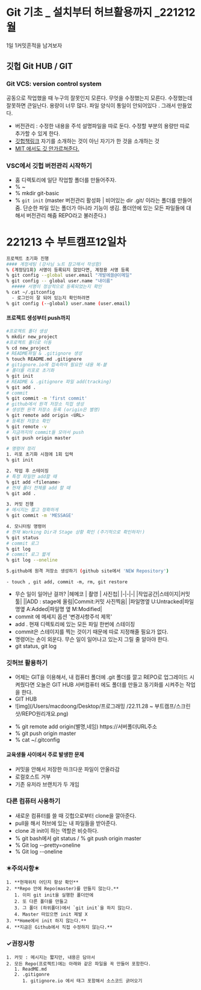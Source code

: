 # Git 기초 _ 설치부터 허브활용까지 _221212월
1일 1커밋흔적을 남겨보자 
## 깃헙 Git HUB  / GIT
### Git VCS: version control system 
공동으로 작업했을 때 누구의 잘못인지 모른다. 무엇을 수정했는지 모른다. 수정했는데 잘못하면 큰일난다. 용량이 너무 많다. 파일 양식이 통일이 안되어있다 . 그래서 만들었다. 
- 버전관리 : 수정한 내용을 주석 설명파일을 따로 둔다. 수정할 부분의 용량만 따로 추가할 수 있게 한다. 
- [깃헙책링크](https://git-scm.com/book/ko/v2)
자기를 소개하는 것이 아닌 자기가 한 것을 소개하는 것 
- [MIT 에서도 깃 안가르쳐준다.](https://missing.csail.mit.edu)
### VSC에서 깃헙 버전관리 시작하기 
- 홈 디렉토리에 일단 작업할 폴더를 만들어주자. 
- % ~
- % mkdir git-basic
- % `git init` (master 버전관리 활성화 | 비어있는 dir .git/ 이라는 폴더를 만들어줌. 단순한 파일 있는 폴더가 아니라 기능이 생김. 폴더안에 있는 모든 파일들에 대해서 버전관리 해줌 REPO라고 불러준다.)
  
# 221213 수 부트캠프12일차
```sh
프로젝트 초기화 진행
#### 계정세팅 (강사님 노트 참고해서 작성함)
% (계정당1회) 서명이 등록되지 않았다면, 계정용 서명 등록 
% git config --global user.email "개발에쓸@이메일"
% git config -- global user.name "내이름"
  ##### 서명이 정상적으로 등록되었는지 확인
% cat ~/.gitconfig
  - 로그인이 잘 되어 있는지 확인하려면
% git config (--global) user.name (user.email)
```
#### 프로젝트 생성부터 push까지
```sh
#프로젝트 폴더 생성 
% mkdir new_project
#프로젝트 폴더로 이동
% cd new_project
# README파일 & .gitignore 생성 
% touch README.md .gitignore
# gitignore.io에 접속하여 필요한 내용 복-붙 
# 폴더를 리포로 초기화 
% git init 
# README & .gitignore 파일 add(tracking)
% git add .
# commit 
% git commit -m 'first commit'
# github에서 원격 저장소 직접 생성
# 생성한 원격 저장소 등록 (origin은 별명)
% git remote add origin <URL>
# 등록된 저장소 확인 
% git remote -v
# 지금까지의 commit들 모아서 push
% git push origin master 
```

```sh
# 명령어 정리 
1. 리포 초기화 시점에 1회 입력 
% git init

2. 작업 후 스테이징 
# 특정 파일만 add할 때
% git add <filename>
# 현재 폴더 전체를 add 할 때
% git add .

3. 커밋 진행 
# 메시지는 짧고 정확하게 
% git commit -m 'MESSAGE'

4. 모니터링 명령어
# 현재 Working Dir과 Stage 상황 확인 (주기적으로 확인하자!)
% git status
# commit 로그
% git log
# commit 로그 짧게 
% git log --oneline

5.github에 원격 저장소 생성하기 (github site에서 'NEW Repository')
```
  
    - touch , git add, commit -m, rm, git restore
- 무슨 일이 일어난 걸까?
|헤메코 | 촬영 | 사진첩|
|-|-|-|
|작업공간|스테이지|커밋툴|
||ADD : stage에 올림|Commit:커밋 사진찍음|
|파일명옆 U:Untracked|파일명옆 A:Added|파일명 옆 M:Modified|
- commit 에 메세지 옵션 '변경사항주석 제목'
- add . 현재 디렉토리에 있는 모든 파일 한번에 스테이징
- commit은 스테이지를 찍는 것이기 때문에 따로 지정해줄 필요가 없다. 
- 명령어는 손이 외운다. 무슨 일이 일어나고 있는지 그릴 줄 알아야 한다. 
- git status, git log

### 깃허브 활용하기
* 어제는 GIT을 이용해서, 내 컴퓨터 폴더에 .git 폴더를 깔고 REPO로 업그레이드 시켜줬다면 오늘은 GIT HUB 서버컴퓨터 에도 폴더를 만들고 동기화를 시켜주는 작업을 한다. 
* GIT HUB
* ![img](/Users/macdoong/Desktop/프로그래밍 /22.11.28 ~ 부트캠프/스크린샷/REPO원리개요.png)
- % git remote add origin(별명,네임) https://서버폴더URL주소
- % git push origin master 
- % cat ~/.gitconfig 
#### 교육생들 사이에서 주로 발생한 문제
- 커밋을 안해서 저장한 마크다운 파일이 안올라감
- 로컬호스트 거부 
- 기존 유저라 브랜치가 두 개임 
### 다른 컴퓨터 사용하기 
- 새로운 컴퓨터를 쓸 때 깃헙으로부터 clone을 깔아준다. 
- pull을 해서 허브에 있는 내 파일들을 받아준다. 
- clone 과 init이 하는 역할은 비슷하다. 
- % git bash에서 git status / % git push origin master
- % Git log --pretty=oneline
- % Git log --oneline
### ✶주의사항✶ 
    1. **현재위치 어딘지 항상 확인**
    2. **Repo 안에 Repo(master)를 만들지 않는다.**
       1. 이미 git init을 실행한 폴더안에 
       2. 또 다른 폴더를 만들고
       3. 그 폴더 (하위폴더)에서 `git init`을 하지 않는다. 
       4. Master 떠있으면 init 제발 X
    3. **Home에서 init 하지 않는다.**
    4. **지금은 Github에서 직접 수정하지 않는다.**
### ✓권장사항 
    1. 커밋 : 메시지는 짧지만, 내용은 담아서
    2. 모든 Repo(프로젝트)에는 아래와 같은 파일을 꼭 만들어 포함한다. 
       1. ReadME.md
       2. .gitigonre 
          1. gitignore.io 에서 태그 포함해서 소스코드 긁어오기